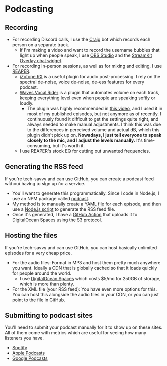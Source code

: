 # Podcasting

## Recording
- For recording Discord calls, I use the [Craig](https://craig.chat) bot which records each person on a separate track. 
	- If I'm making a video and want to record the username bubbles that light up when people speak, I use [OBS Studio](https://obsproject.com) and the [StreamKit Overlay chat widget](https://streamkit.discord.com/overlay).
- For recording in-person sessions, as well as for mixing and editing, I use [REAPER](https://www.reaper.fm). 
	- [iZotope RX](https://www.izotope.com/en/shop/rx.html) is a useful plugin for audio post-processing. I rely on the spectral de-noise, voice de-noise, de-ess features for every podcast.
	- [Waves Vocal Rider](https://www.waves.com/plugins/vocal-rider) is a plugin that automates volume on each track, keeping everything level even when people are speaking softly or loudly. 
		- The plugin was highly recommended in [this video](https://www.youtube.com/watch?v=gbMqrADV4RE), and I used it in most of my published episodes, but not anymore as of recently. I continuously found it difficult to get the settings quite right, and always needed to make manual adjustments. I think this was due to the differences in perceived volume and actual dB, which this plugin didn't pick up on. **Nowadays, I just tell everyone to speak closely to the mic, and I adjust the levels manually.** It's time-consuming, but it's worth it.
	- I use REAPER's stock EQ for cutting out unwanted frequencies.

## Generating the RSS feed
If you're tech-savvy and can use GitHub, you can create a podcast feed without having to sign up for a service.
- You'll want to generate this programmatically. Since I code in Node.js, I use an NPM package called [podcast](https://www.npmjs.com/package/podcast).
- My method is to manually create a [YAML file](https://github.com/solutions-podcast/podcast/blob/main/episodes/ep003.yml) for each episode, and then use a [Node.js script](https://github.com/solutions-podcast/podcast/blob/main/scripts/feed-gen.js) to generate the RSS feed file.
- Once it's generated, I have a [GitHub Action](https://github.com/solutions-podcast/podcast/blob/main/.github/workflows/update-rss.yml) that uploads it to DigitalOcean Spaces using the S3 protocol.

## Hosting the files
If you're tech-savvy and can use GitHub, you can host basically unlimited episodes for a very cheap price.
- For the audio files: Format in MP3 and host them pretty much anywhere you want. Ideally a CDN that is globally cached so that it loads quickly for people around the world. 
	- I use [DigitalOcean Spaces](https://www.digitalocean.com/products/spaces) which costs $5/mo for 250GB of storage, which is more than plenty.
- For the XML file (your RSS feed): You have even more options for this. You can host this alongside the audio files in your CDN, or you can just point to the file in GitHub. 

## Submitting to podcast sites
You'll need to submit your podcast manually for it to show up on these sites. All of them come with metrics which are useful for seeing how many listeners you have.
- [Spotify](https://podcasters.spotify.com)
- [Apple Podcasts](https://podcasters.apple.com/support/897-submit-a-show)
- [Google Podcasts](https://podcasts.google.com)

